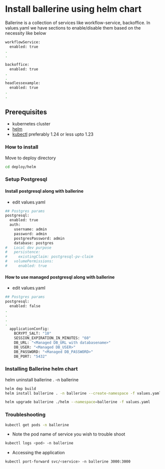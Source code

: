 # Install ballerine using helm chart

Ballerine is a collection of services like workflow-service, backoffice.
In values.yaml we have sections to enable/disable them based on the necessity like below

```bash
workflowService:
  enabled: true
.
.

backoffice:
  enabled: true
.
.
headlessexample:
  enabled: true
.
.
```

## Prerequisites

- kubernetes cluster
- [helm](https://helm.sh/docs/intro/install/)
- [kubectl](https://storage.googleapis.com/kubernetes-release/release/v1.23.6/bin/linux/amd64/kubectl) preferably 1.24 or less upto 1.23

### How to install

Move to deploy directory

```bash
cd deploy/helm
```

### Setup Postgresql

#### Install postgresql along with ballerine

- edit values.yaml

```bash
## Postgres params
postgresql:
  enabled: true
  auth:
    username: admin
    password: admin
    postgresPassword: admin
    database: postgres
#   Local dev purpose
#   persistence:
#     existingClaim: postgresql-pv-claim
#   volumePermissions:
#     enabled: true
```

#### How to use managed postgresql along with ballerine

- edit values.yaml

```bash
## Postgres params
postgresql:
  enabled: false
.
.
.
.
  applicationConfig:
    BCRYPT_SALT: "10"
    SESSION_EXPIRATION_IN_MINUTES: "60"
    DB_URL: "<Managed DB_URL with databasename>"
    DB_USER: "<Managed DB_USER>"
    DB_PASSWORD: "<Managed DB_PASSWORD>"
    DB_PORT: "5432"
```

### Installing Ballerine helm chart

helm uninstall ballerine . -n ballerine

```bash
helm dep build
helm install ballerine . -n ballerine --create-namespace -f values.yaml --dry-run

helm upgrade ballerine ./helm --namespace=ballerine -f values.yaml

```

### Troubleshooting

```bash
kubectl get pods -n ballerine
```

- Note the pod name of service you wish to trouble shoot

```bash
kubectl logs <pod> -n ballerine
```

- Accessing the application

```bash
kubectl port-forward svc/<service> -n ballerine 3000:3000
```
